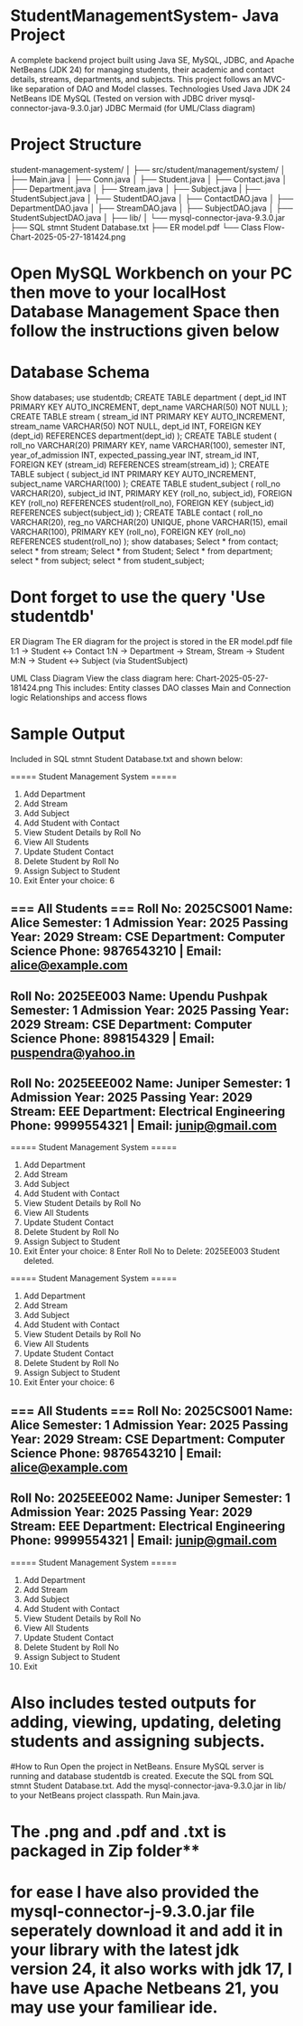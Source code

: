 # StudentManagementSystem- Java Project
A complete backend project built using Java SE, MySQL, JDBC, and Apache NetBeans (JDK 24) for managing students, their academic and contact details, streams, departments, and subjects. This project follows an MVC-like separation of DAO and Model classes.
Technologies Used
Java JDK 24
NetBeans IDE
MySQL (Tested on version with JDBC driver mysql-connector-java-9.3.0.jar)
JDBC
Mermaid (for UML/Class diagram)

# Project Structure
student-management-system/
│
├── src/student/management/system/
│   ├── Main.java
│   ├── Conn.java
│   ├── Student.java
│   ├── Contact.java
│   ├── Department.java
│   ├── Stream.java
│   ├── Subject.java
|   ├── StudentSubject.java
│   ├── StudentDAO.java
│   ├── ContactDAO.java
│   ├── DepartmentDAO.java
│   ├── StreamDAO.java
│   ├── SubjectDAO.java
│   ├── StudentSubjectDAO.java
│
├── lib/
│   └── mysql-connector-java-9.3.0.jar
├── SQL stmnt Student Database.txt
├── ER model.pdf
└── Class Flow-Chart-2025-05-27-181424.png


# Open MySQL Workbench on your PC then move to your localHost Database Management Space then follow the instructions given below
# Database Schema
Show databases;
use studentdb;
CREATE TABLE department (
    dept_id INT PRIMARY KEY AUTO_INCREMENT,
    dept_name VARCHAR(50) NOT NULL
);
CREATE TABLE stream (
    stream_id INT PRIMARY KEY AUTO_INCREMENT,
    stream_name VARCHAR(50) NOT NULL,
    dept_id INT,
    FOREIGN KEY (dept_id) REFERENCES department(dept_id)
);
CREATE TABLE student (
    roll_no VARCHAR(20) PRIMARY KEY,
    name VARCHAR(100),
    semester INT,
    year_of_admission INT,
    expected_passing_year INT,
    stream_id INT,
    FOREIGN KEY (stream_id) REFERENCES stream(stream_id)
);
CREATE TABLE subject (
    subject_id INT PRIMARY KEY AUTO_INCREMENT,
    subject_name VARCHAR(100)
);
CREATE TABLE student_subject (
    roll_no VARCHAR(20),
    subject_id INT,
    PRIMARY KEY (roll_no, subject_id),
    FOREIGN KEY (roll_no) REFERENCES student(roll_no),
    FOREIGN KEY (subject_id) REFERENCES subject(subject_id)
);
CREATE TABLE contact (
    roll_no VARCHAR(20),
    reg_no VARCHAR(20) UNIQUE,
    phone VARCHAR(15),
    email VARCHAR(100),
    PRIMARY KEY (roll_no),
    FOREIGN KEY (roll_no) REFERENCES student(roll_no)
);
show databases;
Select * from contact;
select * from stream;
Select * from Student;
Select * from department;
select * from subject;
select * from student_subject;

# Dont forget to use the query 'Use studentdb'

ER Diagram
The ER diagram for the project is stored in the ER model.pdf file
 1:1 → Student ↔ Contact
 1:N → Department → Stream, Stream → Student
 M:N → Student ↔ Subject (via StudentSubject)

UML Class Diagram
View the class diagram here:
Chart-2025-05-27-181424.png 
This includes:
Entity classes
DAO classes
Main and Connection logic
Relationships and access flows

# Sample Output
Included in SQL stmnt Student Database.txt and shown below:

===== Student Management System =====
1. Add Department
2. Add Stream
3. Add Subject
4. Add Student with Contact
5. View Student Details by Roll No
6. View All Students
7. Update Student Contact
8. Delete Student by Roll No
9. Assign Subject to Student
10. Exit
Enter your choice: 6

=== All Students ===
Roll No: 2025CS001
Name: Alice
Semester: 1
Admission Year: 2025
Passing Year: 2029
Stream: CSE
Department: Computer Science
Phone: 9876543210 | Email: alice@example.com
------------------------
Roll No: 2025EE003
Name: Upendu Pushpak
Semester: 1
Admission Year: 2025
Passing Year: 2029
Stream: CSE
Department: Computer Science
Phone: 898154329 | Email: puspendra@yahoo.in
------------------------
Roll No: 2025EEE002
Name: Juniper
Semester: 1
Admission Year: 2025
Passing Year: 2029
Stream: EEE
Department: Electrical Engineering
Phone: 9999554321 | Email: junip@gmail.com
------------------------

===== Student Management System =====
1. Add Department
2. Add Stream
3. Add Subject
4. Add Student with Contact
5. View Student Details by Roll No
6. View All Students
7. Update Student Contact
8. Delete Student by Roll No
9. Assign Subject to Student
10. Exit
Enter your choice: 8
Enter Roll No to Delete: 2025EE003
Student deleted.

===== Student Management System =====
1. Add Department
2. Add Stream
3. Add Subject
4. Add Student with Contact
5. View Student Details by Roll No
6. View All Students
7. Update Student Contact
8. Delete Student by Roll No
9. Assign Subject to Student
10. Exit
Enter your choice: 6

=== All Students ===
Roll No: 2025CS001
Name: Alice
Semester: 1
Admission Year: 2025
Passing Year: 2029
Stream: CSE
Department: Computer Science
Phone: 9876543210 | Email: alice@example.com
------------------------
Roll No: 2025EEE002
Name: Juniper
Semester: 1
Admission Year: 2025
Passing Year: 2029
Stream: EEE
Department: Electrical Engineering
Phone: 9999554321 | Email: junip@gmail.com
------------------------

===== Student Management System =====
1. Add Department
2. Add Stream
3. Add Subject
4. Add Student with Contact
5. View Student Details by Roll No
6. View All Students
7. Update Student Contact
8. Delete Student by Roll No
9. Assign Subject to Student
10. Exit

# Also includes tested outputs for adding, viewing, updating, deleting students and assigning subjects.

#How to Run
Open the project in NetBeans.
Ensure MySQL server is running and database studentdb is created.
Execute the SQL from SQL stmnt Student Database.txt.
Add the mysql-connector-java-9.3.0.jar in lib/ to your NetBeans project classpath.
Run Main.java.

# ************The .png and .pdf and .txt is packaged in Zip folder**************
# for ease I have also provided the mysql-connector-j-9.3.0.jar file seperately download it and add it in your library with the latest jdk version 24, it also works with jdk 17, I have use Apache Netbeans 21, you may use your familiear ide.
